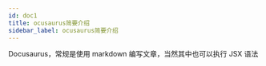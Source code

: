 ```yaml
---
id: doc1
title: ocusaurus简要介绍
sidebar_label: ocusaurus简要介绍
---
```


Docusaurus，常规是使用 markdown 编写文章，当然其中也可以执行 JSX 语法

